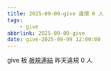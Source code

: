 ```yaml
---
title: 2025-09-09-give 違規 0 人
tags:
    - give
abbrlink: 2025-09-09-give
date: give-2025-09-09 12:00:00
---
```

give 板 [板規連結](https://www.ptt.cc/bbs/give/M.1612495900.A.C32.html)
昨天違規 0 人
